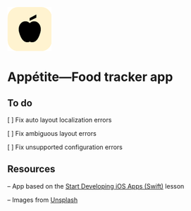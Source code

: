 ![alt text](https://github.com/amandalui/food-app-ios/blob/master/Images/app-icon-rounded.png?raw=true)
# Appétite—Food tracker app

## To do
[ ] Fix auto layout localization errors

[ ] Fix ambiguous layout errors

[ ] Fix unsupported configuration errors


## Resources
– App based on the [Start Developing iOS Apps (Swift)](https://developer.apple.com/library/archive/referencelibrary/GettingStarted/DevelopiOSAppsSwift/) lesson

– Images from [Unsplash](https://unsplash.com)
